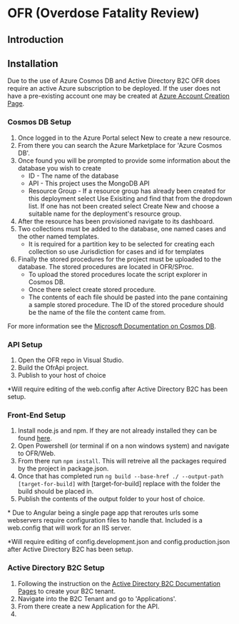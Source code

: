 # OFR (Overdose Fatality Review)
## Introduction

## Installation
Due to the use of Azure Cosmos DB and Active Directory B2C OFR does require an active Azure subscription to be deployed. If the user does not have a pre-existing account one may be created at [Azure Account Creation Page](https://azure.microsoft.com/en-us/free/).
### Cosmos DB Setup
1. Once logged in to the Azure Portal select New to create a new resource.
2. From there you can search the Azure Marketplace for 'Azure Cosmos DB'.
3. Once found you will be prompted to provide some information about the database you wish to create 
	* ID - The name of the database
	* API - This project uses the MongoDB API
	* Resource Group - If a resource group has already been created for this deployment select Use Exisiting and find that from the dropdown list. If one has not been created select Create New and choose a suitable name for the deployment's resource group. 
4. After the resource has been provisioned navigate to its dashboard.
5. Two collections must be added to the database, one named cases and the other named templates.
	* It is required for a partition key to be selected for creating each collection so use Jurisdiction for cases and id for templates
6. Finally the stored procedures for the project must be uploaded to the database. The stored procedures are located in OFR/SProc.
	* To upload the stored procedures locate the script explorer in Cosmos DB.
	* Once there select create stored procedure.
	* The contents of each file should be pasted into the pane containing a sample stored procedure. The ID of the stored procedure should be the name of the file the content came from.

For more information see the [Microsoft Documentation on Cosmos DB](https://docs.microsoft.com/en-us/azure/cosmos-db/create-mongodb-dotnet).
### API Setup
1. Open the OFR repo in Visual Studio. 
2. Build the OfrApi project.
3. Publish to your host of choice

\*Will require editing of the web.config after Active Directory B2C has been setup.
### Front-End Setup
1. Install node.js and npm. If they are not already installed they can be found [here](https://nodejs.org/en/).
2. Open Powershell (or terminal if on a non windows system) and navigate to OFR/Web.
3. From there run `npm install`. This will retreive all the packages required by the project in package.json.
4. Once that has completed run `ng build --base-href ./ --output-path [target-for-build]` with [target-for-build] replace with the folder the build should be placed in. 
6. Publish the contents of the output folder to your host of choice.

\* Due to Angular being a single page app that reroutes urls some webservers require configuration files to handle that. Included is a web.config that will work for an IIS server.

\*Will require editing of config.development.json and config.production.json after Active Directory B2C has been setup.

### Active Directory B2C Setup
1. Following the instruction on the [Active Directory B2C Documentation Pages](https://docs.microsoft.com/en-us/azure/active-directory-b2c/active-directory-b2c-get-started) to create your B2C tenant.
2. Navigate into the B2C Tenant and go to 'Applications'.
3. From there create a new Application for the API.
4. 